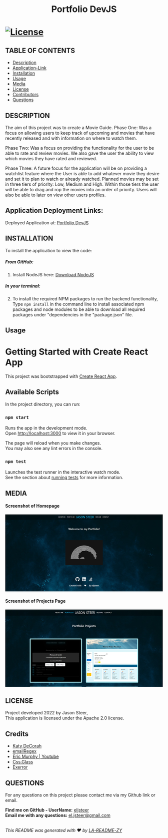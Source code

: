   <h1 align="center">Portfolio DevJS<h1>

  [![License](https://img.shields.io/badge/License-Apache_2.0-blue.svg)](https://opensource.org/licenses/Apache-2.0)

  ## TABLE OF CONTENTS
  - [Description](#description)
  - [Application-Link](#application-deployment-links)
  - [Installation](#Installation)
  - [Usage](#Usage)
  - [Media](#Media)
  - [License](#License)
  - [Contributors](#contributors)
  - [Questions](#Questions)

  ## DESCRIPTION
  The aim of this project was to create a Movie Guide.
  Phase One: Was a focus on allowing users to keep track of upcoming and movies that have recently released and with information on where to watch them.

  Phase Two: Was a focus on providing the functionality for the user to be able to rate and review movies. We also gave the user the ability to view which movies they have rated and reviewed.
  
  Phase Three: A future focus for the application will be on providing a watchlist feature where the User is able to add whatever movie they desire and set it to plan to watch or already watched. Planned movies may be set in three tiers of priority: Low, Medium and High. Within those tiers the user will be able to drag and rop the movies into an order of priority. Users will also be able to later on view other users profiles.
  
  ## Application Deployment Links:

  Deployed Application at: [Portfolio.DevJS](https://eljsteer.github.io/portfolio.devjs/)

  ## INSTALLATION
  To install the application to view the code:

  ##### From GitHub:

  1. Install NodeJS here: [Download NodeJS](https://nodejs.org/en/download/)

  ##### In your terminal: <br/>
  2. To install the required NPM packages to run the backend functionality, Type `npm install` in the command line to install associated npm packages and node modules to be able to download all required packages under "dependencies in the "package.json" file.

  ## Usage

  # Getting Started with Create React App

  This project was bootstrapped with [Create React App](https://github.com/facebook/create-react-app).

  ## Available Scripts

  In the project directory, you can run:

  ### `npm start`

  Runs the app in the development mode.\
  Open [http://localhost:3000](http://localhost:3000) to view it in your browser.

  The page will reload when you make changes.\
  You may also see any lint errors in the console.

  ### `npm test`

  Launches the test runner in the interactive watch mode.\
  See the section about [running tests](https://facebook.github.io/create-react-app/docs/running-tests) for more information.

  ## MEDIA
  #### Screenshot of Homepage
  ![Homepage Screenshot](public/assets/images/Readme-img/portfolio-homeScreen.jpg)

  #### Screenshot of Projects Page
  ![Portfolio Page Screenshot](public/assets/images/Readme-img/portfolio-projects.jpg)

  ## LICENSE
  Project developed 2022 by Jason Steer,<br />
  This application is licensed under the Apache 2.0 license.
  
  ## Credits
  - [Katy DeCorah](https://codepen.io/katydecorah/pen/oNeZMN)
  - [emailRegex](https://emailregex.com/)
  - [Eric Murphy | Youtube](https://www.youtube.com/watch?v=aor9hlcODUE)
  - [Css.Glass](https://css.glass/)
  - [Exerror](https://exerror.com/how-to-download-file-in-react-js/#:~:text=To%20Download%20File%20in%20React%20js%20In%20React%20Router%20You,Now%2C%20You%20can%20download%20file.)

  ## QUESTIONS
  For any questions on this project please contact me via my Github link or email.<br />

  **Find me on GitHub - UserName:** [eljsteer](https://github.com/eljsteer)<br />
  **Email me with any questions:** el.jsteer@gmail.com<br />
  <br />
  
  _This README was generated with ❤️ by [LA-README-ZY](https://github.com/eljsteer/LA-README-ZY)_

